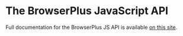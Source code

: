 # The BrowserPlus JavaScript API

Full documentation for the BrowserPlus JS API is available [on this site](/docs/developer/web_dev/JavaScript_API_Overview.html).

